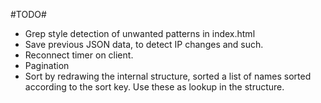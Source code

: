#TODO# 
 
 * Grep style detection of unwanted patterns in index.html
 * Save previous JSON data, to detect IP changes and such.
 * Reconnect timer on client.
 * Pagination
 * Sort by redrawing the internal structure, sorted a list of names sorted according to the sort key. Use these as lookup in the structure. 
